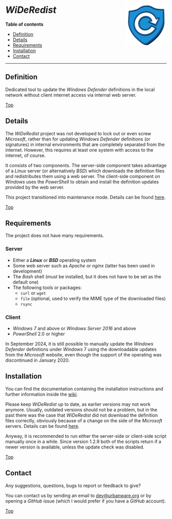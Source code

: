 # *WiDeRedist* <img src="https://raw.githubusercontent.com/urbanware-org/wideredist/master/wideredist.png" alt="WiDeRedist logo" height="128px" width="128px" align="right"/>

**Table of contents**

* [Definition](#definition)
* [Details](#details)
* [Requirements](#requirements)
* [Installation](#installation)
* [Contact](#contact)

----

## Definition

Dedicated tool to update the *Windows Defender* definitions in the local network without client internet access via internal web server.

[Top](#wideredist-)

## Details

The *WiDeRedist* project was not developed to lock out or even screw *Microsoft*, rather than for updating *Windows Defender* definitions (or signatures) in internal environments that are completely separated from the internet. However, this requires at least one system with access to the internet, of course.

It consists of two components. The server-side component takes advantage of a *Linux* server (or alternatively *BSD*) which downloads the definition files and redistributes them using a web server. The client-side component on *Windows* uses the *PowerShell* to obtain and install the definition updates provided by the web server.

This project transitioned into maintenance mode. Details can be found [here](https://github.com/urbanware-org/wideredist/wiki#maintenance-mode).

[Top](#wideredist-)

## Requirements

The project does not have many requirements.

### Server

* Either a ***Linux*** or ***BSD*** operating system
* Some web server such as *Apache* or *nginx* (latter has been used in development)
* The *Bash* shell (must be installed, but it does not have to be set as the default one)
* The following tools or packages:
  * `curl` or `wget`
  * `file` (optional, used to verify the MIME type of the downloaded files)
  * `rsync`

### Client

* *Windows 7* and above or *Windows Server 2016* and above
* *PowerShell* 2.0 or higher

In September 2024, it is still possible to manually update the *Windows Defender* definitions under *Windows* 7 using the downloadable updates from the *Microsoft* website, even though the support of the operating was discontinued in January 2020.

## Installation

You can find the documentation containing the installation instructions and further information inside the [wiki](https://github.com/urbanware-org/wideredist/wiki).

Please keep *WiDeRedist* up to date, as earlier versions may not work anymore. Usually, outdated versions should not be a problem, but in the past there was the case that *WiDeRedist* did not download the definition files correctly, obviously because of a change on the side of the *Microsoft* servers. Details can be found [here](https://github.com/urbanware-org/wideredist/wiki#required-update-for-old-versions)</a>.

Anyway, it is recommended to run either the server-side or client-side script manually once in a while. Since version 1.2.9 both of the scripts return if a newer version is available, unless the update check was disabled.

[Top](#wideredist-)

## Contact

Any suggestions, questions, bugs to report or feedback to give?

You can contact us by sending an email to [dev@urbanware.org](mailto:dev@urbanware.org) or by opening a *GitHub* issue (which I would prefer if you have a *GitHub* account).

[Top](#wideredist-)
